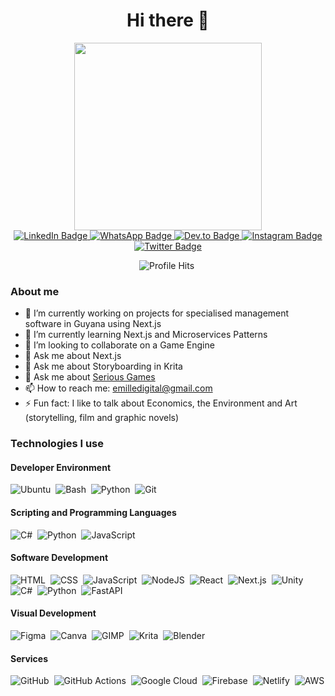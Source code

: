 <div id="header" align="center">
  <h1>Hi there 👋</h1>
  <img src="https://media.giphy.com/media/MeJgB3yMMwIaHmKD4z/giphy.gif" height="300" width="auto" style=`transform:rotate(180deg)` />
  <div id="badges">
    <a href="https://www.linkedin.com/in/egx/">
      <img src="https://img.shields.io/badge/LinkedIn-blue?style=for-the-badge&logo=linkedin&logoColor=white" alt="LinkedIn Badge"/>
    </a>
    <a href="https://wa.me/15926475005">
      <img src="https://img.shields.io/badge/WhatsApp-25D366?style=for-the-badge&logo=whatsapp&logoColor=white" alt="WhatsApp Badge"/>
    </a>
    <a href="https://dev.to/emilledigital">
      <img src="https://img.shields.io/badge/dev.to-0A0A0A?style=for-the-badge&logo=devdotto&logoColor=white" alt="Dev.to Badge"/>
    </a>
    <a href="https://www.instagram.com/crispystax/">
      <img src="https://img.shields.io/badge/Instagram-E4405F?style=for-the-badge&logo=instagram&logoColor=white" alt="Instagram Badge"/>
    </a>
    <a href="https://twitter.com/crispyStax">
      <img src="https://img.shields.io/badge/Twitter-blue?style=for-the-badge&logo=twitter&logoColor=white" alt="Twitter Badge"/>
    </a>
    <p>
      <img src="https://hits.seeyoufarm.com/api/count/incr/badge.svg?url=https%3A%2F%2Fgithub.com%2F{egxdigital}1212%2Fhit-counter" alt="Profile Hits"/>&nbsp;
    </p>  
  </div>
</div>
</div>

### About me

- 🔭 I’m currently working on projects for specialised management software in Guyana using Next.js
- 🌱 I’m currently learning Next.js and Microservices Patterns
- 👯 I’m looking to collaborate on a Game Engine
- 💬 Ask me about Next.js
- 💬 Ask me about Storyboarding in Krita
- 💬 Ask me about [Serious Games](https://en.wikipedia.org/wiki/Serious_game)
- 📫 How to reach me: emilledigital@gmail.com
- ⚡ Fun fact: I like to talk about Economics, the Environment and Art (storytelling, film and graphic novels)

### Technologies I use
#### Developer Environment
<div align="left">
    <img src="https://img.shields.io/badge/Ubuntu-E95420?style=for-the-badge&logo=ubuntu&logoColor=white" title="Ubuntu" alt="Ubuntu"/>&nbsp;
    <img src="https://img.shields.io/badge/GNU%20Bash-4EAA25?style=for-the-badge&logo=GNU%20Bash&logoColor=white" title="Bash" alt="Bash"/>&nbsp;
    <img src="https://img.shields.io/badge/Python-FFD43B?style=for-the-badge&logo=python&logoColor=blue" title="Python" alt="Python"/>&nbsp;
    <img src="https://img.shields.io/badge/GIT-E44C30?style=for-the-badge&logo=git&logoColor=white" title="Git" **alt="Git"/>
</div>

#### Scripting and Programming Languages
<div align="left">    
    <img src="https://img.shields.io/badge/C%23-239120?style=for-the-badge&logo=c-sharp&logoColor=white" title="C#" alt="C#"/>&nbsp;
    <img src="https://img.shields.io/badge/Python-FFD43B?style=for-the-badge&logo=python&logoColor=blue" title="Python" alt="Python"/>&nbsp;
    <img src="https://img.shields.io/badge/JavaScript-323330?style=for-the-badge&logo=javascript&logoColor=F7DF1E" title="JavaScript" alt="JavaScript"/>&nbsp;
</div>

#### Software Development
<div align="left">
    <img src="https://img.shields.io/badge/HTML5-E34F26?style=for-the-badge&logo=html5&logoColor=white" title="HTML5" alt="HTML"/>&nbsp;
    <img src="https://img.shields.io/badge/CSS3-1572B6?style=for-the-badge&logo=css3&logoColor=white"  title="CSS3" alt="CSS"/>&nbsp;
    <img src="https://img.shields.io/badge/JavaScript-323330?style=for-the-badge&logo=javascript&logoColor=F7DF1E" title="JavaScript" alt="JavaScript"/>&nbsp;
    <img src="https://img.shields.io/badge/Node%20js-339933?style=for-the-badge&logo=nodedotjs&logoColor=white" title="NodeJS" alt="NodeJS"/>&nbsp; 
    <img src="https://img.shields.io/badge/React-20232A?style=for-the-badge&logo=react&logoColor=61DAFB" title="React" alt="React" />&nbsp;
    <img src="https://img.shields.io/badge/next%20js-000000?style=for-the-badge&logo=nextdotjs&logoColor=white" title="NextJs" alt="Next.js" />&nbsp;    
    <img src="https://img.shields.io/badge/Unity-100000?style=for-the-badge&logo=unity&logoColor=white" title="Unity" alt="Unity"/>&nbsp;
    <img src="https://img.shields.io/badge/C%23-239120?style=for-the-badge&logo=c-sharp&logoColor=white" title="C#" alt="C#"/>&nbsp;
    <img src="https://img.shields.io/badge/Python-FFD43B?style=for-the-badge&logo=python&logoColor=blue" title="Python" alt="Python"/>&nbsp;
    <img src="https://img.shields.io/badge/fastapi-109989?style=for-the-badge&logo=FASTAPI&logoColor=white" title="FastAPI" alt="FastAPI"/>&nbsp;
</div>

#### Visual Development
<div align="left">
    <img src="https://img.shields.io/badge/Figma-F24E1E?style=for-the-badge&logo=figma&logoColor=white" title="Figma" alt="Figma"/>&nbsp;
    <img src="https://img.shields.io/badge/Canva-%2300C4CC.svg?&style=for-the-badge&logo=Canva&logoColor=white" title="Canva" alt="Canva"/>&nbsp;
    <img src="https://img.shields.io/badge/gimp-5C5543?style=for-the-badge&logo=gimp&logoColor=white" title="GIMP" alt="GIMP"/>&nbsp;    
    <img src="https://img.shields.io/badge/Krita-203759?style=for-the-badge&logo=krita&logoColor=EEF37B" title="Krita" alt="Krita"/>&nbsp;
    <img src="https://img.shields.io/badge/blender-%23F5792A.svg?style=for-the-badge&logo=blender&logoColor=white" title="Blender" alt="Blender"/>&nbsp;
</div>

#### Services
<div align="left">
    <img src="https://img.shields.io/badge/GitHub-100000?style=for-the-badge&logo=github&logoColor=white" title="GitHub" alt="GitHub"/>&nbsp;
    <img src="https://img.shields.io/badge/GitHub_Actions-2088FF?style=for-the-badge&logo=github-actions&logoColor=white" title="GitHub Actions" alt="GitHub Actions"/>&nbsp;
    <img src="https://img.shields.io/badge/Google_Cloud-4285F4?style=for-the-badge&logo=google-cloud&logoColor=white" title="Google Cloud" alt="Google Cloud"/>&nbsp;
    <img src="https://img.shields.io/badge/firebase-ffca28?style=for-the-badge&logo=firebase&logoColor=black" title="Firebase" alt="Firebase"/>&nbsp;
    <img src="https://img.shields.io/badge/Netlify-00C7B7?style=for-the-badge&logo=netlify&logoColor=white" title="Netlify" alt="Netlify"/>&nbsp;
    <img src="https://img.shields.io/badge/Amazon_AWS-FF9900?style=for-the-badge&logo=amazonaws&logoColor=white" title="AWS" alt="AWS"/>&nbsp;    
</div>
